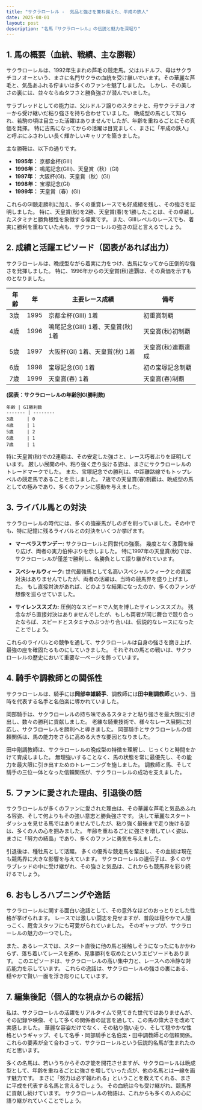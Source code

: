 ```yaml
---
title: "サクラローレル -  気品と強さを兼ね備えた、平成の鉄人"
date: 2025-08-01
layout: post
description: "名馬『サクラローレル』の伝説と魅力を深堀り"
---
```


## 1. 馬の概要（血統、戦績、主な勝鞍）

サクラローレルは、1992年生まれの芦毛の競走馬。父はルドルフ、母はサクラチヨノオーという、まさに名門サクラの血統を受け継いでいます。その華麗な芦毛と、気品あふれる佇まいは多くのファンを魅了しました。  しかし、その美しさの裏には、並々ならぬタフさと勝負強さが潜んでいました。

サラブレッドとしての能力は、父ルドルフ譲りのスタミナと、母サクラチヨノオーから受け継いだ粘り強さを持ち合わせていました。  晩成型の馬として知られ、若駒の頃は目立った活躍はありませんでしたが、年齢を重ねるごとにその真価を発揮。  特に古馬になってからの活躍は目覚ましく、まさに「平成の鉄人」と呼ぶにふさわしい長く輝かしいキャリアを築きました。

主な勝鞍は、以下の通りです。

* **1995年：**  京都金杯(GIII)
* **1996年：**  鳴尾記念(GIII)、天皇賞（秋）(GI)
* **1997年：**  大阪杯(GI)、天皇賞（秋）(GI)
* **1998年：**  宝塚記念(GI)
* **1999年：**  天皇賞（春）(GI)


これらのGI競走勝利に加え、多くの重賞レースでも好成績を残し、その強さを証明しました。  特に、天皇賞(秋)を2勝、天皇賞(春)を1勝したことは、その卓越したスタミナと勝負根性を象徴する偉業です。  また、GIIIレベルのレースでも、着実に勝利を重ねていた点も、サクラローレルの強さの証と言えるでしょう。


## 2. 成績と活躍エピソード（図表があれば出力）

サクラローレルは、晩成型ながら着実に力をつけ、古馬になってから圧倒的な強さを発揮しました。  特に、1996年からの天皇賞(秋)連覇は、その真価を示すものとなりました。

| 年齢 | 年 | 主要レース成績 | 備考 |
|---|---|---|---|
| 3歳 | 1995 | 京都金杯(GIII) 1着 | 初重賞制覇 |
| 4歳 | 1996 | 鳴尾記念(GIII) 1着、天皇賞(秋) 1着 | 天皇賞(秋)初制覇 |
| 5歳 | 1997 | 大阪杯(GI) 1着、天皇賞(秋) 1着 | 天皇賞(秋)連覇達成 |
| 6歳 | 1998 | 宝塚記念(GI) 1着 | 初の宝塚記念制覇 |
| 7歳 | 1999 | 天皇賞(春) 1着 | 天皇賞(春)制覇 |


**(図表：サクラローレルの年齢別GI勝利数)**

```
年齢 | GI勝利数
------- | --------
3歳     | 0
4歳     | 1
5歳     | 2
6歳     | 1
7歳     | 1
```

特に天皇賞(秋)での2連覇は、その安定した強さと、レース巧者ぶりを証明しています。  厳しい展開の中、粘り強く走り抜ける姿は、まさにサクラローレルのトレードマークでした。  また、宝塚記念での勝利は、中距離路線でもトップレベルの競走馬であることを示しました。  7歳での天皇賞(春)制覇は、晩成型の馬としての極みであり、多くのファンに感動を与えました。


## 3. ライバル馬との対決

サクラローレルの時代には、多くの強豪馬がしのぎを削っていました。その中でも、特に記憶に残るライバルとの対決をいくつか挙げます。

* **マーベラスサンデー:**  サクラローレルと同世代の強豪。  幾度となく激闘を繰り広げ、両者の実力伯仲ぶりを示しました。  特に1997年の天皇賞(秋)では、サクラローレルが僅差で勝利し、名勝負として語り継がれています。

* **スペシャルウィーク:**  世代最強馬として名高いスペシャルウィークとの直接対決はありませんでしたが、両者の活躍は、当時の競馬界を盛り上げました。  もし直接対決があれば、どのような結果になったのか、多くのファンが想像を巡らせていました。

* **サイレンススズカ:**  圧倒的なスピードで人気を博したサイレンススズカ。  残念ながら直接対決はありませんでしたが、もしも両者が同じ舞台で競り合ったならば、スピードとスタミナのぶつかり合いは、伝説的なレースになったことでしょう。


これらのライバルとの競争を通して、サクラローレルは自身の強さを磨き上げ、最強の座を確固たるものにしていきました。  それぞれの馬との戦いは、サクラローレルの歴史において重要な一ページを飾っています。


## 4. 騎手や調教師との関係性

サクラローレルは、騎手には**岡部幸雄騎手**、調教師には**田中剛調教師**という、当時を代表する名手と名伯楽に導かれていました。

岡部騎手は、サクラローレルの持ち味であるスタミナと粘り強さを最大限に引き出し、数々の勝利に貢献しました。  老練な騎乗技術で、様々なレース展開に対応し、サクラローレルを勝利へと導きました。  岡部騎手とサクラローレルの信頼関係は、馬の能力をさらに高める大きな要因となりました。

田中剛調教師は、サクラローレルの晩成型の特徴を理解し、じっくりと時間をかけて育成しました。  無理強いすることなく、馬の状態を常に最優先し、その能力を最大限に引き出すためのトレーニングを施しました。  調教師と馬、そして騎手の三位一体となった信頼関係が、サクラローレルの成功を支えました。


## 5. ファンに愛された理由、引退後の話

サクラローレルが多くのファンに愛された理由は、その華麗な芦毛と気品あふれる容姿、そして何よりもその強い意志と勝負強さです。  決して華麗なスタートダッシュを見せる馬ではありませんでしたが、粘り強く最後まで走り抜ける姿は、多くの人の心を掴みました。  年齢を重ねるごとに強さを増していく姿は、まさに「努力の結晶」であり、多くのファンに勇気を与えました。

引退後は、種牡馬として活躍。  多くの優秀な競走馬を輩出し、その血統は現在も競馬界に大きな影響を与えています。  サクラローレルの遺伝子は、多くのサラブレッドの中に受け継がれ、その強さと気品は、これからも競馬界を彩り続けるでしょう。


## 6. おもしろハプニングや逸話

サクラローレルに関する面白い逸話として、その意外なほどのおっとりとした性格が挙げられます。  レースでは激しい闘志を見せますが、普段は穏やかで人懐っこく、厩舎スタッフにも可愛がられていました。  そのギャップが、サクラローレルの魅力の一つでした。

また、あるレースでは、スタート直後に他の馬と接触しそうになったにもかかわらず、落ち着いてレースを進め、見事勝利を収めたというエピソードもあります。  このエピソードは、サクラローレルの高い集中力と、レースへの冷静な対応能力を示しています。  これらの逸話は、サクラローレルの強さの裏にある、穏やかで賢い一面を浮き彫りにしています。


## 7. 編集後記（個人的な視点からの総括）

私は、サクラローレルの活躍をリアルタイムで見てきた世代ではありませんが、その記録や映像、そして多くの関係者の証言を通して、この馬の偉大さを改めて実感しました。  華麗な容姿だけでなく、その粘り強い走り、そして穏やかな性格というギャップ、そして名手・岡部騎手と名伯楽・田中調教師との信頼関係。  これらの要素が全て合わさって、サクラローレルという伝説的名馬が生まれたのだと思います。

多くの名馬は、若いうちからその才能を開花させますが、サクラローレルは晩成型として、年齢を重ねるごとに強さを増していった点が、他の名馬とは一線を画す魅力です。  まさに「努力は必ず報われる」ということを教えてくれる、まさに平成を代表する名馬と言えるでしょう。  その血統は今も受け継がれ、競馬界に貢献し続けています。  サクラローレルの物語は、これからも多くの人の心に語り継がれていくことでしょう。
